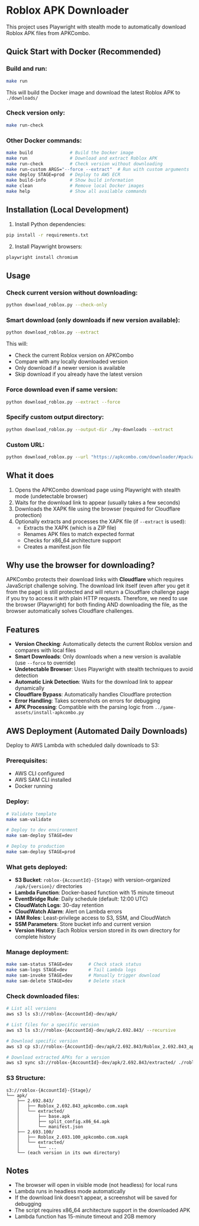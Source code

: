 # Roblox APK Downloader

This project uses Playwright with stealth mode to automatically download Roblox APK files from APKCombo.

## Quick Start with Docker (Recommended)

### Build and run:
```bash
make run
```

This will build the Docker image and download the latest Roblox APK to `./downloads/`

### Check version only:
```bash
make run-check
```

### Other Docker commands:
```bash
make build              # Build the Docker image
make run                # Download and extract Roblox APK
make run-check          # Check version without downloading
make run-custom ARGS="--force --extract"  # Run with custom arguments
make deploy STAGE=prod  # Deploy to AWS ECR
make build-info         # Show build information
make clean              # Remove local Docker images
make help               # Show all available commands
```

## Installation (Local Development)

1. Install Python dependencies:
```bash
pip install -r requirements.txt
```

2. Install Playwright browsers:
```bash
playwright install chromium
```

## Usage

### Check current version without downloading:
```bash
python download_roblox.py --check-only
```

### Smart download (only downloads if new version available):
```bash
python download_roblox.py --extract
```
This will:
- Check the current Roblox version on APKCombo
- Compare with any locally downloaded version
- Only download if a newer version is available
- Skip download if you already have the latest version

### Force download even if same version:
```bash
python download_roblox.py --extract --force
```

### Specify custom output directory:
```bash
python download_roblox.py --output-dir ./my-downloads --extract
```

### Custom URL:
```bash
python download_roblox.py --url "https://apkcombo.com/downloader/#package=com.roblox.client&device=tablet&arches=x86_64"
```

## What it does

1. Opens the APKCombo download page using Playwright with stealth mode (undetectable browser)
2. Waits for the download link to appear (usually takes a few seconds)
3. Downloads the XAPK file using the browser (required for Cloudflare protection)
4. Optionally extracts and processes the XAPK file (if `--extract` is used):
   - Extracts the XAPK (which is a ZIP file)
   - Renames APK files to match expected format
   - Checks for x86_64 architecture support
   - Creates a manifest.json file

## Why use the browser for downloading?

APKCombo protects their download links with **Cloudflare** which requires JavaScript challenge solving. The download link itself (even after you get it from the page) is still protected and will return a Cloudflare challenge page if you try to access it with plain HTTP requests. Therefore, we need to use the browser (Playwright) for both finding AND downloading the file, as the browser automatically solves Cloudflare challenges.

## Features

- **Version Checking**: Automatically detects the current Roblox version and compares with local files
- **Smart Downloads**: Only downloads when a new version is available (use `--force` to override)
- **Undetectable Browser**: Uses Playwright with stealth techniques to avoid detection
- **Automatic Link Detection**: Waits for the download link to appear dynamically
- **Cloudflare Bypass**: Automatically handles Cloudflare protection
- **Error Handling**: Takes screenshots on errors for debugging
- **APK Processing**: Compatible with the parsing logic from `../game-assets/install-apkcombo.py`

## AWS Deployment (Automated Daily Downloads)

Deploy to AWS Lambda with scheduled daily downloads to S3:

### Prerequisites:
- AWS CLI configured
- AWS SAM CLI installed
- Docker running

### Deploy:
```bash
# Validate template
make sam-validate

# Deploy to dev environment
make sam-deploy STAGE=dev

# Deploy to production
make sam-deploy STAGE=prod
```

### What gets deployed:
- **S3 Bucket**: `roblox-{AccountId}-{Stage}` with version-organized `/apk/{version}/` directories
- **Lambda Function**: Docker-based function with 15 minute timeout
- **EventBridge Rule**: Daily schedule (default: 12:00 UTC)
- **CloudWatch Logs**: 30-day retention
- **CloudWatch Alarm**: Alert on Lambda errors
- **IAM Roles**: Least-privilege access to S3, SSM, and CloudWatch
- **SSM Parameters**: Store bucket info and current version
- **Version History**: Each Roblox version stored in its own directory for complete history

### Manage deployment:
```bash
make sam-status STAGE=dev      # Check stack status
make sam-logs STAGE=dev        # Tail Lambda logs
make sam-invoke STAGE=dev      # Manually trigger download
make sam-delete STAGE=dev      # Delete stack
```

### Check downloaded files:
```bash
# List all versions
aws s3 ls s3://roblox-{AccountId}-dev/apk/

# List files for a specific version
aws s3 ls s3://roblox-{AccountId}-dev/apk/2.692.843/ --recursive

# Download specific version
aws s3 cp s3://roblox-{AccountId}-dev/apk/2.692.843/Roblox_2.692.843_apkcombo.com.xapk ./

# Download extracted APKs for a version
aws s3 sync s3://roblox-{AccountId}-dev/apk/2.692.843/extracted/ ./roblox-apks/
```

### S3 Structure:
```
s3://roblox-{AccountId}-{Stage}/
└── apk/
    ├── 2.692.843/
    │   ├── Roblox_2.692.843_apkcombo.com.xapk
    │   └── extracted/
    │       ├── base.apk
    │       ├── split_config.x86_64.apk
    │       └── manifest.json
    ├── 2.693.100/
    │   ├── Roblox_2.693.100_apkcombo.com.xapk
    │   └── extracted/
    │       └── ...
    └── (each version in its own directory)
```

## Notes

- The browser will open in visible mode (not headless) for local runs
- Lambda runs in headless mode automatically
- If the download link doesn't appear, a screenshot will be saved for debugging
- The script requires x86_64 architecture support in the downloaded APK
- Lambda function has 15-minute timeout and 2GB memory

